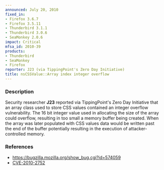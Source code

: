```yaml
---
announced: July 20, 2010
fixed_in:
- Firefox 3.6.7
- Firefox 3.5.11
- Thunderbird 3.1.1
- Thunderbird 3.0.6
- SeaMonkey 2.0.6
impact: Critical
mfsa_id: 2010-39
products:
- Thunderbird
- SeaMonkey
- Firefox
reporter: J23 (via TippingPoint's Zero Day Initiative)
title: nsCSSValue::Array index integer overflow
---
```


<h3>Description</h3>

<p>Security researcher <strong>J23</strong> reported via
TippingPoint's Zero Day Initiative that an array class used to store
CSS values contained an integer overflow vulnerability.  The 16 bit
integer value used in allocating the size of the array could overflow,
resulting in too small a memory buffer being created.  When the array
was later populated with CSS values data would be written past the end
of the buffer potentially resulting in the execution of
attacker-controlled memory.</p>

<h3>References</h3>

<ul>
  <li><a href="https://bugzilla.mozilla.org/show_bug.cgi?id=574059">https://bugzilla.mozilla.org/show_bug.cgi?id=574059</a></li>
  <li><a class="ex-ref" href="http://cve.mitre.org/cgi-bin/cvename.cgi?name=CVE-2010-2752">CVE-2010-2752</a></li>
</ul>




